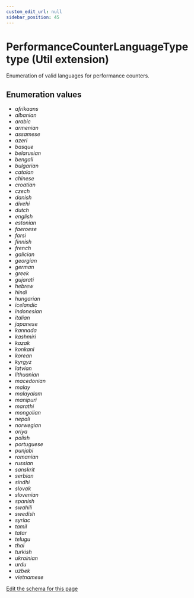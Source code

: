 ```yaml
---
custom_edit_url: null
sidebar_position: 45
---
```

# PerformanceCounterLanguageType type (Util extension)
Enumeration of valid languages for performance counters.

## Enumeration values
- *afrikaans*
- *albanian*
- *arabic*
- *armenian*
- *assamese*
- *azeri*
- *basque*
- *belarusian*
- *bengali*
- *bulgarian*
- *catalan*
- *chinese*
- *croatian*
- *czech*
- *danish*
- *divehi*
- *dutch*
- *english*
- *estonian*
- *faeroese*
- *farsi*
- *finnish*
- *french*
- *galician*
- *georgian*
- *german*
- *greek*
- *gujarati*
- *hebrew*
- *hindi*
- *hungarian*
- *icelandic*
- *indonesian*
- *italian*
- *japanese*
- *kannada*
- *kashmiri*
- *kazak*
- *konkani*
- *korean*
- *kyrgyz*
- *latvian*
- *lithuanian*
- *macedonian*
- *malay*
- *malayalam*
- *manipuri*
- *marathi*
- *mongolian*
- *nepali*
- *norwegian*
- *oriya*
- *polish*
- *portuguese*
- *punjabi*
- *romanian*
- *russian*
- *sanskrit*
- *serbian*
- *sindhi*
- *slovak*
- *slovenian*
- *spanish*
- *swahili*
- *swedish*
- *syriac*
- *tamil*
- *tatar*
- *telugu*
- *thai*
- *turkish*
- *ukrainian*
- *urdu*
- *uzbek*
- *vietnamese*

[Edit the schema for this page](https://github.com/wixtoolset/web/blob/master/src/xsd4/util.xsd)